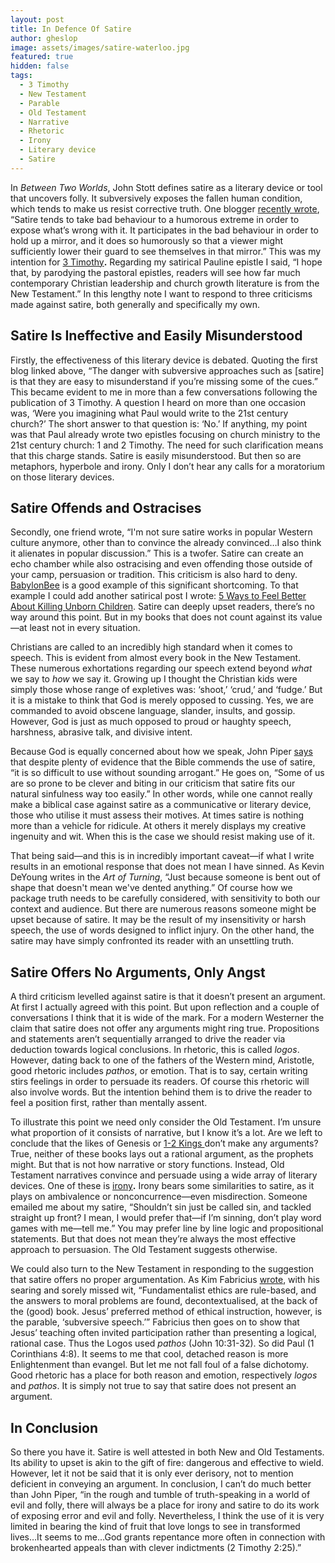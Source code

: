 ```yaml
---
layout: post
title: In Defence Of Satire
author: gheslop
image: assets/images/satire-waterloo.jpg
featured: true
hidden: false
tags:
  - 3 Timothy
  - New Testament
  - Parable
  - Old Testament
  - Narrative
  - Rhetoric
  - Irony
  - Literary device
  - Satire
---
```

In _Between Two Worlds_, John Stott defines satire as a literary device or tool that uncovers folly. It subversively exposes the fallen human condition, which tends to make us resist corrective truth. One blogger [recently wrote](https://www.patreon.com/posts/idless-joe-and-41627596 "Defining satire"), “Satire tends to take bad behaviour to a humorous extreme in order to expose what’s wrong with it. It participates in the bad behaviour in order to hold up a mirror, and it does so humorously so that a viewer might sufficiently lower their guard to see themselves in that mirror.” This was my intention for [3 Timothy](https://rekindle.co.za/content/2020-09-17-3-timothy "3 Timothy")**.** Regarding my satirical Pauline epistle I said, “I hope that, by parodying the pastoral epistles, readers will see how far much contemporary Christian leadership and church growth literature is from the New Testament.” In this lengthy note I want to respond to three criticisms made against satire, both generally and specifically my own.

## Satire Is Ineffective and Easily Misunderstood

Firstly, the effectiveness of this literary device is debated. Quoting the first blog linked above, “The danger with subversive approaches such as \[satire\] is that they are easy to misunderstand if you’re missing some of the cues.” This became evident to me in more than a few conversations following the publication of 3 Timothy. A question I heard on more than one occasion was, ‘Were you imagining what Paul would write to the 21st century church?’ The short answer to that question is: ‘No.’ If anything, my point was that Paul already wrote two epistles focusing on church ministry to the 21st century church: 1 and 2 Timothy. The need for such clarification means that this charge stands. Satire is easily misunderstood. But then so are metaphors, hyperbole and irony. Only I don’t hear any calls for a moratorium on those literary devices.

## Satire Offends and Ostracises

Secondly, one friend wrote, “I'm not sure satire works in popular Western culture anymore, other than to convince the already convinced…I also think it alienates in popular discussion.” This is a twofer. Satire can create an echo chamber while also ostracising and even offending those outside of your camp, persuasion or tradition. This criticism is also hard to deny. [BabylonBee](https://babylonbee.com "Leader in Christian satire") is a good example of this significant shortcoming. To that example I could add another satirical post I wrote: [5 Ways to Feel Better About Killing Unborn Children](https://rekindle.co.za/content/five-steps-to-feeling-better-about-killing-unborn-children/ "Abortion satire"). Satire can deeply upset readers, there’s no way around this point. But in my books that does not count against its value—at least not in every situation.

Christians are called to an incredibly high standard when it comes to speech. This is evident from almost every book in the New Testament. These numerous exhortations regarding our speech extend beyond _what_ we say to _how_ we say it. Growing up I thought the Christian kids were simply those whose range of expletives was: ‘shoot,’ ‘crud,’ and ‘fudge.’ But it is a mistake to think that God is merely opposed to cussing. Yes, we are commanded to avoid obscene language, slander, insults, and gossip. However, God is just as much opposed to proud or haughty speech, harshness, abrasive talk, and divisive intent.

Because God is equally concerned about how we speak, John Piper [says](https://www.desiringgod.org/interviews/when-should-christians-use-satire "Should Christians use satire?") that despite plenty of evidence that the Bible commends the use of satire, “it is so difficult to use without sounding arrogant.” He goes on, “Some of us are so prone to be clever and biting in our criticism that satire fits our natural sinfulness way too easily.” In other words, while one cannot really make a biblical case against satire as a communicative or literary device, those who utilise it must assess their motives. At times satire is nothing more than a vehicle for ridicule. At others it merely displays my creative ingenuity and wit. When this is the case we should resist making use of it.

That being said—and this is in incredibly important caveat—if what I write results in an emotional response that does not mean I have sinned. As Kevin DeYoung writes in the _Art of Turning_, “Just because someone is bent out of shape that doesn't mean we've dented anything.” Of course how we package truth needs to be carefully considered, with sensitivity to both our context and audience. But there are numerous reasons someone might be upset because of satire. It may be the result of my insensitivity or harsh speech, the use of words designed to inflict injury. On the other hand, the satire may have simply confronted its reader with an unsettling truth.

## Satire Offers No Arguments, Only Angst

A third criticism levelled against satire is that it doesn’t present an argument. At first I actually agreed with this point. But upon reflection and a couple of conversations I think that it is wide of the mark. For a modern Westerner the claim that satire does not offer any arguments might ring true. Propositions and statements aren’t sequentially arranged to drive the reader via deduction towards logical conclusions. In rhetoric, this is called _logos_. However, dating back to one of the fathers of the Western mind, Aristotle, good rhetoric includes _pathos_, or emotion. That is to say, certain writing stirs feelings in order to persuade its readers. Of course this rhetoric will also involve words. But the intention behind them is to drive the reader to feel a position first, rather than mentally assent.

To illustrate this point we need only consider the Old Testament. I’m unsure what proportion of it consists of narrative, but I know it’s a lot. Are we left to conclude that the likes of Genesis or [1-2 Kings ](https://rekindle.co.za/content/2020-08-19-kings-and-christian-leadership "Kings and Christian leadership")don’t make any arguments? True, neither of these books lays out a rational argument, as the prophets might. But that is not how narrative or story functions. Instead, Old Testament narratives convince and persuade using a wide array of literary devices. One of these is [irony](https://rekindle.co.za/content/irony-abounding-to-the-chief-of-persia/ "Old Testament irony (Daniel)")**.** Irony bears some similarities to satire, as it plays on ambivalence or nonconcurrence—even misdirection. Someone emailed me about my satire, “Shouldn’t sin just be called sin, and tackled straight up front? I mean, I would prefer that—if I’m sinning, don’t play word games with me—tell me.” You may prefer line by line logic and propositional statements. But that does not mean they’re always the most effective approach to persuasion. The Old Testament suggests otherwise.

We could also turn to the New Testament in responding to the suggestion that satire offers no proper argumentation. As Kim Fabricius [wrote](https://www.faith-theology.com/2006/12/ten-thoughts-on-literal-and-literary.html "Literal versus literary"), with his searing and sorely missed wit, “Fundamentalist ethics are rule-based, and the answers to moral problems are found, decontextualised, at the back of the (good) book. Jesus’ preferred method of ethical instruction, however, is the parable, ‘subversive speech.’” Fabricius then goes on to show that Jesus’ teaching often invited participation rather than presenting a logical, rational case. Thus the Logos used _pathos_ (John 10:31-32). So did Paul (1 Corinthians 4:8). It seems to me that cool, detached reason is more Enlightenment than evangel. But let me not fall foul of a false dichotomy. Good rhetoric has a place for both reason and emotion, respectively _logos_ and _pathos_. It is simply not true to say that satire does not present an argument.

## In Conclusion

So there you have it. Satire is well attested in both New and Old Testaments. Its ability to upset is akin to the gift of fire: dangerous and effective to wield. However, let it not be said that it is only ever derisory, not to mention deficient in conveying an argument. In conclusion, I can’t do much better than John Piper, “in the rough and tumble of truth-speaking in a world of evil and folly, there will always be a place for irony and satire to do its work of exposing error and evil and folly. Nevertheless, I think the use of it is very limited in bearing the kind of fruit that love longs to see in transformed lives…It seems to me…God grants repentance more often in connection with brokenhearted appeals than with clever indictments (2 Timothy 2:25).”